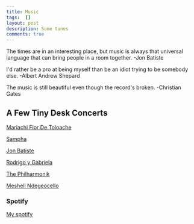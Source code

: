 ```yaml
---
title: Music
tags:  []
layout: post
description: Some tunes
comments: true
---
```


The times are in an interesting place, but music is always that universal language that can bring people in a room together. -Jon Batiste

I'd rather be a pro at being myself than be an idiot trying to be somebody else. -Albert Andrew Shepard

The music is still beautiful even though the record's broken. -Christian Gates


## A Few Tiny Desk Concerts

[Mariachi Flor De Toloache](https://youtu.be/-rl26QKPHtE?si=OhhA4tcjI5hWi7HB)

[Sampha](https://youtu.be/WyXFfKYbtQU?si=FproLpEVH1eEA_4x)

[Jon Batiste](https://youtu.be/ze4xcmBFvaE?si=b0TEBb63L-dNFAvk)

[Rodrigo y Gabriela](https://youtu.be/wKd0HNg1kFQ?si=Sx_mZRE9hthO_ANO)

[The Philharmonik](https://youtu.be/sKHswNFsRww?si=C6ya06YayYhPdjxT)

[Meshell Ndegeocello](https://youtu.be/XBuOd2MzdT4?si=nlKPJ8fvd8PAZwcP)


### Spotify

[My spotify](https://open.spotify.com/user/31dngrl4a5hijs6ksqcc34cblrea?si=d91750b1cc284105)



